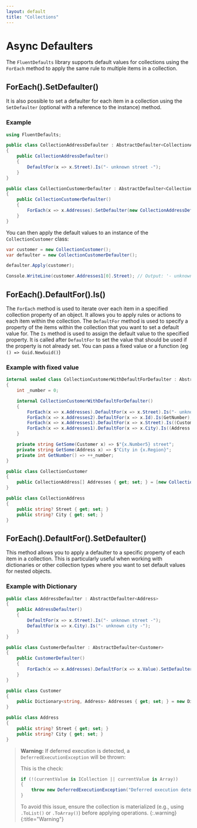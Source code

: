```yaml
---
layout: default
title: "Collections"
---
```


# Async Defaulters

The `FluentDefaults` library supports default values for collections using the `ForEach` method to apply the same rule to multiple items in a collection.

## ForEach().SetDefaulter()

It is also possible to set a defaulter for each item in a collection using the `SetDefaulter` (optional with a reference to the instance) method.

### Example

```csharp
using FluentDefaults;

public class CollectionAddressDefaulter : AbstractDefaulter<CollectionAddress>
{
    public CollectionAddressDefaulter()
    {
        DefaultFor(x => x.Street).Is("- unknown street -");
    }
}

public class CollectionCustomerDefaulter : AbstractDefaulter<CollectionCustomer>
{
    public CollectionCustomerDefaulter()
    {
        ForEach(x => x.Addresses).SetDefaulter(new CollectionAddressDefaulter());
    }
}
```

You can then apply the default values to an instance of the `CollectionCustomer` class:

```csharp
var customer = new CollectionCustomer();
var defaulter = new CollectionCustomerDefaulter();

defaulter.Apply(customer);

Console.WriteLine(customer.Addresses1[0].Street); // Output: '- unknown street -'
```

## ForEach().DefaultFor().Is()

The `ForEach` method is used to iterate over each item in a specified collection property of an object. It allows you to apply rules or actions to each item within the collection. The `DefaultFor` method is used to specify a property of the items within the collection that you want to set a default value for. The `Is` method is used to assign the default value to the specified property. It is called after `DefaultFor` to set the value that should be used if the property is not already set. You can pass a fixed value or a function (eg `() => Guid.NewGuid()`)

### Example with fixed value

```csharp
internal sealed class CollectionCustomerWithDefaultForDefaulter : AbstractDefaulter<CollectionCustomer>
{
    int _number = 0;

    internal CollectionCustomerWithDefaultForDefaulter()
    {
        ForEach(x => x.Addresses).DefaultFor(x => x.Street).Is("- unknown street -");
        ForEach(x => x.Addresses2).DefaultFor(x => x.Id).Is(GetNumber);
        ForEach(x => x.Addresses1).DefaultFor(x => x.Street).Is((Customer x) => GetSome(x));
        ForEach(x => x.Addresses1).DefaultFor(x => x.City).Is((Address x) => GetSome(x));
    }

    private string GetSome(Customer x) => $"{x.Number5} street";
    private string GetSome(Address x) => $"City in {x.Region}";
    private int GetNumber() => ++_number;
}

public class CollectionCustomer
{
    public CollectionAddress[] Addresses { get; set; } = [new CollectionAddress()];
}

public class CollectionAddress
{
    public string? Street { get; set; }
    public string? City { get; set; }
}
```

## ForEach().DefaultFor().SetDefaulter()

This method allows you to apply a defaulter to a specific property of each item in a collection. This is particularly useful when working with dictionaries or other collection types where you want to set default values for nested objects.

### Example with Dictionary

```csharp
public class AddressDefaulter : AbstractDefaulter<Address>
{
    public AddressDefaulter()
    {
        DefaultFor(x => x.Street).Is("- unknown street -");
        DefaultFor(x => x.City).Is("- unknown city -");
    }
}

public class CustomerDefaulter : AbstractDefaulter<Customer>
{
    public CustomerDefaulter()
    {
        ForEach(x => x.Addresses).DefaultFor(x => x.Value).SetDefaulter(new AddressDefaulter());
    }
}

public class Customer
{
    public Dictionary<string, Address> Addresses { get; set; } = new Dictionary<string, Address>();
}

public class Address
{
    public string? Street { get; set; }
    public string? City { get; set; }
}
```

> **Warning:**
> If deferred execution is detected, a `DeferredExecutionException` will be thrown:
> 
> This is the check:
> ```csharp
> if (!(currentValue is ICollection || currentValue is Array))
> {
>     throw new DeferredExecutionException("Deferred execution detected. Please ensure the collection is materialized.");
> }
> ```
> To avoid this issue, ensure the collection is materialized (e.g., using `.ToList()` or `.ToArray()`) before applying operations.
{:.warning}
{:title="Warning"}